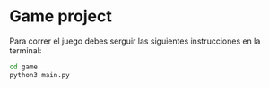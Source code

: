 # Game project

Para correr el juego debes serguir las siguientes instrucciones en la terminal:

```sh
cd game
python3 main.py
```